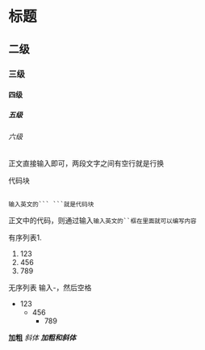 # 标题
## 二级
### 三级
#### 四级
##### 五级
###### 六级

正文直接输入即可，两段文字之间有空行就是行换

代码块

```

输入英文的``` ```就是代码块

```

正文中的代码，则通过输入`输入英文的``框在里面就可以编写内容 `

有序列表1.
1. 123
2. 456
3. 789

无序列表 输入-，然后空格
- 123
  - 456
    - 789  



**加粗** 
*斜体*
***加粗和斜体***